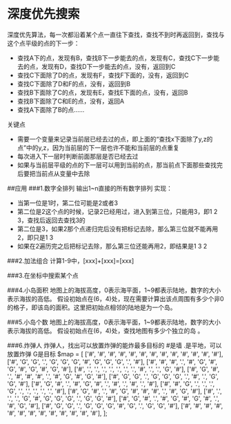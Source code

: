 # 深度优先搜索

深度优先算法，每一次都沿着某个点一直往下查找，查找不到时再返回到，查找与这个点平级的点的下一步：

 * 查找A下的点，发现有B，查找B下一步能去的点，发现有C，查找C下一步能去的点，发现有D，查找D下一步能去的点，没有，返回到C
 * 查找C下面除了D的点，发现有F，查找F下面的，没有，返回到C
 * 查找C下面除了D和F的点，没有，返回到B
 * 查找B下面除了C的点，发现有E，查找E下面的点，没有，返回B
 * 查找B下面除了C和E的点，没有，返回A
 * 查找A下面除了B的点......

关键点

 * 需要一个变量来记录当前层已经去过的点，即上面的“查找x下面除了y,z的点”中的y,z，因为当前层的下一层也许不能和当前层的点重复
 * 每次进入下一层时判断前面那层是否已经去过
 * 如果与当前层平级的点的下一层可以用到当前的点，那当前点下面那些查找完后要把当前点从变量中去除

##应用
###1.数字全排列
输出1~n直接的所有数字排列
实现：

* 当第一位是1时，第二位可能是2或者3
* 第二位是2这个点的时候，记录2已经用过，进入到第三位，只能用3，即1 2 3，查找后返回去查找3的
* 第二位是3，如果2那个点递归完后没有把标记去除，那么第三位就不能再用2，即只是1 3
* 如果在2遍历完之后把标记去除，那么第三位还能再用2，即结果是1 3 2


###2.加法组合
计算1-9中，[xxx]+[xxx]=[xxx]

###3.在坐标中搜索某个点

###4.小岛面积
地图上的海拔高度，0表示海平面，1~9都表示陆地，数字的大小表示海拔的高低。
假设初始点在(6，4)处，现在需要计算出该点周围有多少个非0的格子，即该岛的面积。这里把初始点相邻的陆地是为一个岛。

###5.小岛个数
地图上的海拔高度，0表示海平面，1~9都表示陆地，数字的大小表示海拔的高低。
假设初始点在(6，4)处，查找地图有多少个独立的岛 。

###6.炸弹人
炸弹人，找出可以放置炸弹的能炸最多目标的
\#是墙
.是平地，可以放置炸弹
G是目标
$map = [
	['#', '#', '#', '#', '#', '#', '#', '#', '#', '#', '#', '#', '#'],
	['#', 'G', 'G', '.', 'G', 'G', 'G', '#', 'G', 'G', 'G', '.', '#'],
	['#', '#', '#', '.', '#', 'G', '#', 'G', '#', 'G', '#', 'G', '#'],
	['#', '.', '.', '.', '.', '.', '.', '.', '#', '.', '.', 'G', '#'],
	['#', 'G', '#', '.', '#', '#', '#', '.', '#', 'G', '#', 'G', '#'],
	['#', 'G', 'G', '.', 'G', 'G', 'G', '.', '#', '.', 'G', 'G', '#'],
	['#', 'G', '#', '.', '#', 'G', '#', '.', '#', '.', '#', '.', '#'],
	['#', '#', 'G', '.', '.', '.', 'G', '.', '.', '.', '.', '.', '#'],
	['#', 'G', '#', '.', '#', 'G', '#', '#', '#', '.', '#', 'G', '#'],
	['#', '.', '.', '.', 'G', '#', 'G', 'G', 'G', '.', 'G', 'G', '#'],
	['#', 'G', '#', '.', '#', 'G', '#', 'G', '#', '.', '#', 'G', '#'],
	['#', 'G', 'G', '.', 'G', 'G', 'G', '#', 'G', '.', 'G', 'G', '#'],
	['#', '#', '#', '#', '#', '#', '#', '#', '#', '#', '#', '#', '#'],
];

